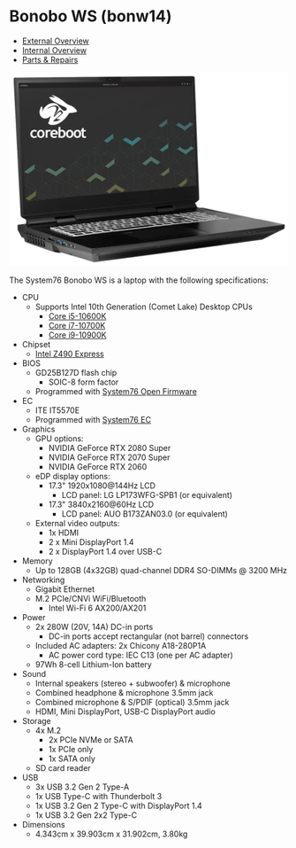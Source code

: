 # Bonobo WS (bonw14)

- [External Overview](./external-overview.md)
- [Internal Overview](./internal-overview.md)
- [Parts & Repairs](./repairs.md)

![Bonobo WS](./img/bonw14.webp)

The System76 Bonobo WS is a laptop with the following specifications:

- CPU
    - Supports Intel 10th Generation (Comet Lake) Desktop CPUs
        - [Core i5-10600K](https://ark.intel.com/content/www/us/en/ark/products/199311/intel-core-i5-10600k-processor-12m-cache-up-to-4-80-ghz.html)
        - [Core i7-10700K](https://ark.intel.com/content/www/us/en/ark/products/199335/intel-core-i7-10700k-processor-16m-cache-up-to-5-10-ghz.html)
        - [Core i9-10900K](https://ark.intel.com/content/www/us/en/ark/products/199332/intel-core-i9-10900k-processor-20m-cache-up-to-5-30-ghz.html)
- Chipset
    - [Intel Z490 Express](https://ark.intel.com/content/www/us/en/ark/products/201834/intel-z490-chipset.html)
- BIOS
    - GD25B127D flash chip
        - SOIC-8 form factor
    - Programmed with [System76 Open Firmware](https://github.com/system76/firmware-open)
- EC
    - ITE IT5570E
    - Programmed with [System76 EC](https://github.com/system76/ec)
- Graphics
    - GPU options:
        - NVIDIA GeForce RTX 2080 Super
        - NVIDIA GeForce RTX 2070 Super
        - NVIDIA GeForce RTX 2060
    - eDP display options:
        - 17.3" 1920x1080@144Hz LCD
            - LCD panel: LG LP173WFG-SPB1 (or equivalent)
        - 17.3" 3840x2160@60Hz LCD
            - LCD panel: AUO B173ZAN03.0 (or equivalent)
    - External video outputs:
        - 1x HDMI
        - 2 x Mini DisplayPort 1.4
        - 2 x DisplayPort 1.4 over USB-C
- Memory
    - Up to 128GB (4x32GB) quad-channel DDR4 SO-DIMMs @ 3200 MHz
- Networking
    - Gigabit Ethernet
    - M.2 PCIe/CNVi WiFi/Bluetooth
        - Intel Wi-Fi 6 AX200/AX201
- Power
    - 2x 280W (20V, 14A) DC-in ports
        - DC-in ports accept rectangular (not barrel) connectors
    - Included AC adapters: 2x Chicony A18-280P1A
        - AC power cord type: IEC C13 (one per AC adapter)
    - 97Wh 8-cell Lithium-Ion battery
- Sound
    - Internal speakers (stereo + subwoofer) & microphone
    - Combined headphone & microphone 3.5mm jack
    - Combined microphone & S/PDIF (optical) 3.5mm jack
    - HDMI, Mini DisplayPort, USB-C DisplayPort audio
- Storage
    - 4x M.2
        - 2x PCIe NVMe or SATA
        - 1x PCIe only
        - 1x SATA only
    - SD card reader
- USB
    - 3x USB 3.2 Gen 2 Type-A
    - 1x USB Type-C with Thunderbolt 3
    - 1x USB 3.2 Gen 2 Type-C with DisplayPort 1.4
    - 1x USB 3.2 Gen 2x2 Type-C
- Dimensions
    - 4.343cm x 39.903cm x 31.902cm, 3.80kg
